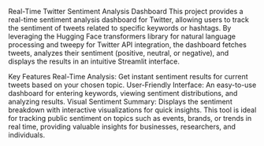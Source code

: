 Real-Time Twitter Sentiment Analysis Dashboard
This project provides a real-time sentiment analysis dashboard for Twitter, allowing users to track the sentiment of tweets related to specific keywords or hashtags. By leveraging the Hugging Face transformers library for natural language processing and tweepy for Twitter API integration, the dashboard fetches tweets, analyzes their sentiment (positive, neutral, or negative), and displays the results in an intuitive Streamlit interface.

Key Features
Real-Time Analysis: Get instant sentiment results for current tweets based on your chosen topic.
User-Friendly Interface: An easy-to-use dashboard for entering keywords, viewing sentiment distributions, and analyzing results.
Visual Sentiment Summary: Displays the sentiment breakdown with interactive visualizations for quick insights.
This tool is ideal for tracking public sentiment on topics such as events, brands, or trends in real time, providing valuable insights for businesses, researchers, and individuals.
